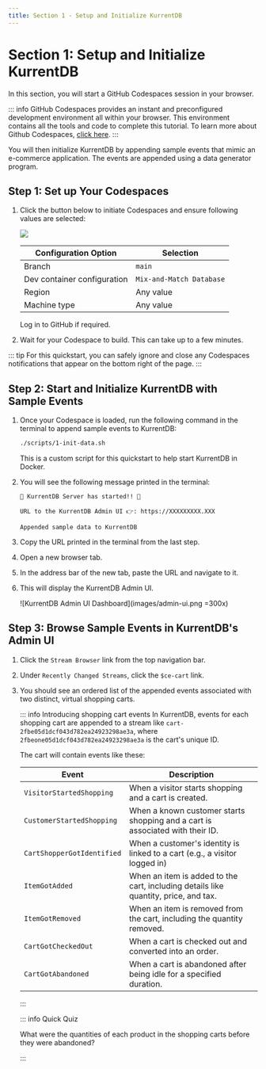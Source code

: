 ```yaml
---
title: Section 1 - Setup and Initialize KurrentDB
---
```


# Section 1: Setup and Initialize KurrentDB

In this section, you will start a GitHub Codespaces session in your browser.

   ::: info
   GitHub Codespaces provides an instant and preconfigured development environment all within your browser. This environment contains all the tools and code to complete this tutorial. To learn more about Github Codespaces, [click here](https://github.com/features/codespaces).
   :::

You will then initialize KurrentDB by appending sample events that mimic an e-commerce application. The events are appended using a data generator program.

## Step 1: Set up Your Codespaces

1. Click the button below to initiate Codespaces and ensure following values are selected:
   
   [![](https://github.com/codespaces/badge.svg)](https://github.com/codespaces/new?hide_repo_select=true&ref=main&repo=951198039&skip_quickstart=true)


   | Configuration Option           | Selection            |
   |--------------------------------|----------------------|
   | Branch                        | `main`   |
   | Dev container configuration   | `Mix-and-Match Database` |
   | Region   | Any value |
   | Machine type   | Any value |

   Log in to GitHub if required.

2. Wait for your Codespace to build. This can take up to a few minutes. 

::: tip
For this quickstart, you can safely ignore and close any Codespaces notifications that appear on the bottom right of the page.
:::

## Step 2: Start and Initialize KurrentDB with Sample Events

1. Once your Codespace is loaded, run the following command in the terminal to append sample events to KurrentDB:

   ```sh
   ./scripts/1-init-data.sh
   ```

   This is a custom script for this quickstart to help start KurrentDB in Docker.

2. You will see the following message printed in the terminal:

   ```
   🚀 KurrentDB Server has started!! 🚀

   URL to the KurrentDB Admin UI 👉: https://XXXXXXXXX.XXX

   Appended sample data to KurrentDB
   ```

3. Copy the URL printed in the terminal from the last step.

4. Open a new browser tab. 

5. In the address bar of the new tab, paste the URL and navigate to it.

6. This will display the KurrentDB Admin UI.
   
   ![KurrentDB Admin UI Dashboard](images/admin-ui.png =300x)

## Step 3: Browse Sample Events in KurrentDB's Admin UI

1. Click the `Stream Browser` link from the top navigation bar.

1. Under `Recently Changed Streams`, click the `$ce-cart` link. 

2. You should see an ordered list of the appended events associated with two distinct, virtual shopping carts.

   ::: info Introducing shopping cart events
   In KurrentDB, events for each shopping cart are appended to a stream like `cart-2fbe05d1dcf043d782ea24923298ae3a`, where `2fbeone05d1dcf043d782ea24923298ae3a` is the cart's unique ID.

   The cart will contain events like these:

   | Event                     | Description                                                                                     |
   |---------------------------|-------------------------------------------------------------------------------------------------|
   | `VisitorStartedShopping`  | When a visitor starts shopping and a cart is created.                     |
   | `CustomerStartedShopping` | When a known customer starts shopping and a cart is associated with their ID.   |
   | `CartShopperGotIdentified`| When a customer's identity is linked to a cart (e.g., a visitor logged in)                            |
   | `ItemGotAdded`            | When an item is added to the cart, including details like quantity, price, and tax. |
   | `ItemGotRemoved`          | When an item is removed from the cart, including the quantity removed.    |
   | `CartGotCheckedOut`       | When a cart is checked out and converted into an order.                   |
   | `CartGotAbandoned`        | When a cart is abandoned after being idle for a specified duration.       |
   :::

   ::: info Quick Quiz

   What were the quantities of each product in the shopping carts before they were abandoned?

   :::
